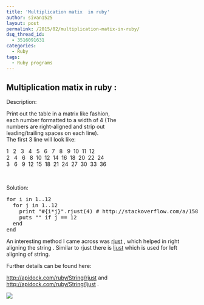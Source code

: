 ```yaml
---
title: 'Multiplication matix  in ruby'
author: sivan1525
layout: post
permalink: /2015/02/multiplication-matix-in-ruby/
dsq_thread_id:
  - 3516091631
categories:
  - Ruby
tags:
  - Ruby programs
---
```

## Multiplication matix in ruby :

Description:

Print out the table in a matrix like fashion,  
each number formatted to a width of 4 (The  
numbers are right-aligned and strip out  
leading/trailing spaces on each line).  
The first 3 line will look like:

1   2   3   4   5   6   7   8   9  10  11  12  
2   4   6   8  10  12  14  16  18  20  22  24  
3   6   9  12  15  18  21  24  27  30  33  36

&nbsp;

Solution:

<pre class="tab-size:2 lang:default decode:true">for i in 1..12
  for j in 1..12
    print "#{i*j}".rjust(4) # http://stackoverflow.com/a/15021531/1542202
    puts "" if j == 12
  end
end</pre>

An interesting method I came across was <span style="text-decoration: underline;">rjust</span> , which helped in right aligning the string . Similar to rjust there is <span style="text-decoration: underline;">ljust</span> which is used for left aligning of string.

Further details can be found here:

http://apidock.com/ruby/String/rjust and http://apidock.com/ruby/String/ljust . 

<div class="pvc_clear">
</div>

<p id="pvc_stats_114" class="pvc_stats " element-id="114">
  <img src="https://railsnuggets.com/wp-content/plugins/page-views-count/ajax-loader.gif" border=0 />
</p>

<div class="pvc_clear">
</div>